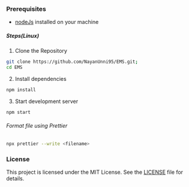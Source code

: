 ### Prerequisites

- [nodeJs](https://www.digitalocean.com/community/tutorials/how-to-install-node-js-on-ubuntu-20-04) installed on your machine

##### Steps(Linux)

1. Clone the Repository

```bash
git clone https://github.com/NayanUnni95/EMS.git;
cd EMS
```

2. Install dependencies

```bash
npm install
```

3. Start development server

```bash
npm start
```

###### Format file using Prettier

```bash
npx prettier --write <filename>
```

### License

This project is licensed under the MIT License. See the [LICENSE](../../LICENSE) file for details.
